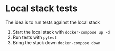 # Local stack tests

The idea is to run tests against the local stack

1. Start the local stack with `docker-compose up -d`
2. Run tests with `pytest`
3. Bring the stack down `docker-compose down`

## 
